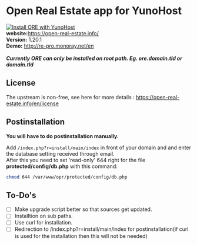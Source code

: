 # Open Real Estate app for YunoHost
[![Install ORE with YunoHost](https://install-app.yunohost.org/install-with-yunohost.png)](https://install-app.yunohost.org/?app=ore)
<br>
<b>website:</b>https://open-real-estate.info/ <br>
<b>Version:</b> 1.20.1 <br>
<b>Demo:</b> http://re-pro.monoray.net/en <br><br>
<b> *******Currently ORE can only be installed on root path. Eg. ore.domain.tld or domain.tld******* </b>

## License
The upstream is non-free, see here for more details : https://open-real-estate.info/en/license

## Postinstallation
<b>You will have to do postinstallation manually.</b>

Add `/index.php?r=install/main/index` in front of your domain and and enter the database setting received through email.<br>
After this you need to set 'read-only' 644 right for the file <b>protected/config/db.php</b> with this command:
```bash
chmod 644 /var/www/opr/protected/config/db.php
```
## To-Do's
- [ ] Make upgrade script better so that sources get updated.
- [ ] Installtion on sub paths.
- [ ] Use curl for installation.
- [ ] Redirection to /index.php?r=install/main/index for postinstallation(if curl is used for the installation then this will not be needed)
